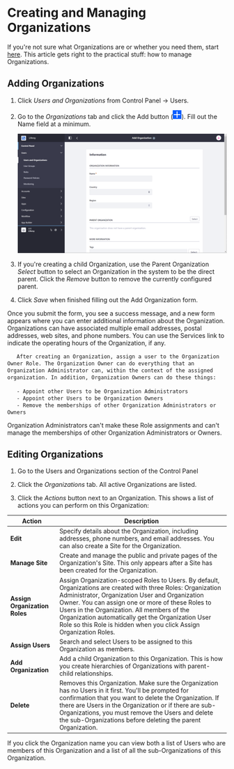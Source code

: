 # Creating and Managing Organizations

If you're not sure what Organizations are or whether you need them, start [here](../intro-to-organizations.md). This article gets right to the practical stuff: how to manage Organizations.

## Adding Organizations

1. Click *Users and Organizations* from Control Panel &rarr; Users.
1. Go to the *Organizations* tab and click the Add button (![Add](../../../images/icon-add.png)). Fill out the Name field at a minimum.

    ![Adding a new organization requires the Name field.](./creating-and-managing-organizations/images/01.png)

1. If you're creating a child Organization, use the Parent Organization *Select* button to select an Organization in the system to be the direct parent. Click the *Remove* button to remove the currently configured parent.
1. Click *Save* when finished filling out the Add Organization form.

Once you submit the form, you see a success message, and a new form appears where you can enter additional information about the Organization. Organizations can have associated multiple email addresses, postal addresses, web sites, and phone numbers. You can use the Services link to indicate the operating hours of the Organization, if any.

```tip::
   After creating an Organization, assign a user to the Organization Owner Role. The Organization Owner can do everything that an Organization Administrator can, within the context of the assigned organization. In addition, Organization Owners can do these things:

   - Appoint other Users to be Organization Administrators
   - Appoint other Users to be Organization Owners
   - Remove the memberships of other Organization Administrators or Owners
```

Organization Administrators can't make these Role assignments and can't manage the memberships of other Organization Administrators or Owners.

## Editing Organizations

1. Go to the Users and Organizations section of the Control Panel

1. Click the *Organizations* tab. All active Organizations are listed.

1. Click the *Actions* button next to an Organization. This shows a list of actions you can perform on this Organization:

| Action | Description |
| --- | --- |
| **Edit** | Specify details about the Organization, including addresses, phone numbers, and email addresses. You can also create a Site for the Organization. |
| **Manage Site** | Create and manage the public and private pages of the Organization's Site. This only appears after a Site has been created for the Organization. |
| **Assign Organization Roles** | Assign Organization-scoped Roles to Users. By default, Organizations are created with three Roles: Organization Administrator, Organization User and Organization Owner. You can assign one or more of these Roles to Users in the Organization. All members of the Organization automatically get the Organization User Role so this Role is hidden when you click Assign Organization Roles. |
| **Assign Users** | Search and select Users to be assigned to this Organization as members. |
| **Add Organization** | Add a child Organization to this Organization. This is how you create hierarchies of Organizations with parent-child relationships. |
| **Delete** | Removes this Organization. Make sure the Organization has no Users in it first. You'll be prompted for confirmation that you want to delete the Organization. If there are Users in the Organization or if there are sub-Organizations, you must remove the Users and delete the sub-Organizations before deleting the parent Organization. |

If you click the Organization name you can view both a list of Users who are members of this Organization and a list of all the sub-Organizations of this Organization.
